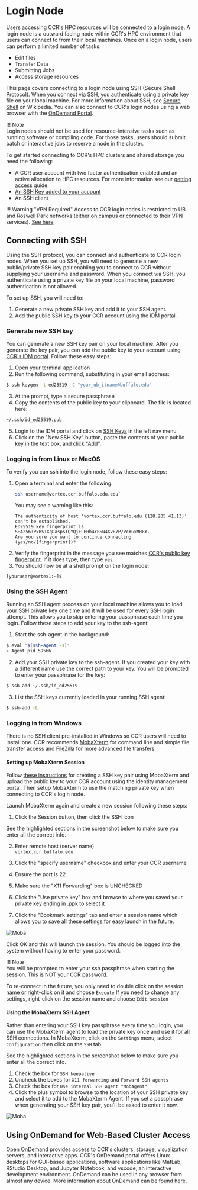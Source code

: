 # Login Node

Users accessing CCR's HPC resources will be connected to a login node. A login
node is a outward facing node within CCR's HPC environment that users can connect
to from their local machines. Once on a login node, users can perform a limited
number of tasks:

- Edit files
- Transfer Data
- Submitting Jobs
- Access storage resources

This page covers connecting to a login node using SSH (Secure Shell Protocol).
When you connect via SSH, you authenticate using a private key file on your
local machine. For more information about SSH, see [Secure Shell](https://en.wikipedia.org/wiki/Secure_Shell) 
on Wikipedia. You can also connect to CCR's login nodes using a web browser with the [OnDemand Portal](../portals/ood.md).

!!! Note  
    Login nodes should not be used for resource-intensive tasks such as running
    software or compiling code. For those tasks, users should submit batch or
    interactive jobs to reserve a node in the cluster.   


To get started connecting to CCR's HPC clusters and shared storage you need the
following:

- A CCR user account with two factor authentication enabled and an active
  allocation to HPC resources. For more information see our [getting access](../getting-access.md) guide. 
- [An SSH Key added to your account](#generate-new-ssh-key)
- An SSH client

!!! Warning "VPN Required" 
    Access to CCR login nodes is restricted to UB and Roswell Park networks
    (either on campus or connected to their VPN services). [See here](../getting-access.md#vpn-access)

## Connecting with SSH

Using the SSH protocol, you can connect and authenticate to CCR login nodes.
When you set up SSH, you will need to generate a new public/private SSH key
pair enabling you to connect to CCR without supplying your username and
password. When you connect via SSH, you authenticate using a private key file
on your local machine, password authentication is not allowed.

To set up SSH, you will need to:

1. Generate a new private SSH key and add it to your SSH agent.
2. Add the public SSH key to your CCR account using the IDM portal.

### Generate new SSH key

You can generate a new SSH key pair on your local machine. After you generate
the key pair, you can add the public key to your account using [CCR's IDM portal](https://idm.ccr.buffalo.edu/sshkey). 
Follow these easy steps:

1. Open your terminal application
2. Run the following command, substituting in your email address:
```bash
$ ssh-keygen -t ed25519 -C "your_ub_itname@buffalo.edu"
```
3. At the prompt, type a secure passphrase
4. Copy the contents of the public key to your clipboard. The file is located here: 
```bash
~/.ssh/id_ed25519.pub
```
5. Login to the IDM portal and click on [SSH Keys](https://idm.ccr.buffalo.edu/sshkey) in the left nav menu
6. Click on the "New SSH Key" button, paste the contents of your public key in the text box, and click "Add".

### Logging in from Linux or MacOS

To verify you can ssh into the login node, follow these easy steps:

1. Open a terminal and enter the following:
   ```bash
   ssh username@vortex.ccr.buffalo.edu.edu`
   ```
   You may see a warning like this:
   ```
   The authenticity of host 'vortex.ccr.buffalo.edu (128.205.41.13)' can't be established.
   ED25519 key fingerprint is SHA256:PxBS1XqDaspSTQYQj+LHHh4YBSN4XvB7P/VcYGxMR8Y.
   Are you sure you want to continue connecting (yes/no/[fingerprint])?
   ```
2. Verify the fingerprint in the message you see matches [CCR's public key fingerprint](../fingerprints.md). 
   If it does type, then type `yes`.
3. You should now be at a shell prompt on the login node:
```
[youruser@vortex1:~]$
```

### Using the SSH Agent  

Running an SSH agent process on your local machine allows you to load your SSH
private key one time and it will be used for every SSH login attempt.  This
allows you to skip entering your passphrase each time you login.  Follow these
steps to add your key to the ssh-agent:

1. Start the ssh-agent in the background:
```bash
$ eval "$(ssh-agent -s)"
> Agent pid 59566
```

2. Add your SSH private key to the ssh-agent. If you created your key with a
   different name use the correct path to your key. You will be prompted to
   enter your passphrase for the key:
```bash
$ ssh-add ~/.ssh/id_ed25519
```

3. List the SSH keys currently loaded in your running SSH agent:  
```bash
$ ssh-add -L
```

### Logging in from Windows

There is no SSH client pre-installed in Windows so CCR users will need to install one.  CCR recommends [MobaXterm](https://mobaxterm.mobatek.net/) for command line and
simple file transfer access and [FileZilla](https://filezilla-project.org/) for more advanced file transfers.   

#### Setting up MobaXterm Session  

Follow [these instructions](../portals/idm.md#special-ssh-key-info-for-windows-users) for creating a SSH key pair using MobaXterm and upload the public key to your CCR account using the identity management portal.  Then setup MobaXterm to use the matching private key when connecting to CCR's login node.  

Launch MobaXterm again and create a new session following these steps:  

1. Click the Session button, then click the SSH icon

See the highlighted sections in the screenshot below to make sure you enter all the correct info.

2. Enter remote host (server name)  
`vortex.ccr.buffalo.edu`

3. Click the "specify username" checkbox and enter your CCR username

4. Ensure the port is 22

5. Make sure the "X11 Forwarding" box is UNCHECKED  

6. Click the "Use private key" box and browse to where you saved your private key ending in .ppk to select it

7. Click the "Bookmark settings" tab and enter a session name which allows you to save all these settings for easy launch in the future.  

![Moba](../images/mobasession.PNG)

Click OK and this will launch the session.  You should be logged into the system without having to enter your password.  

!!! Note  
    You will be prompted to enter your ssh passphrase when starting the session. This is NOT your CCR password.  

To re-connect in the future, you only need to double click on the session name
or right-click on it and choose `Execute`  If you need to change any settings,
right-click on the session name and choose `Edit session`  

#### Using the MobaXterm SSH Agent  

Rather than entering your SSH key passphrase every time you login, you can use the MobaXterm agent to load the private key once and use it for all SSH connections.  In MobaXterm, click on the `Settings` menu, select `Configuration` then click on the `SSH` tab.  

See the highlighted sections in the screenshot below to make sure you enter all the correct info.

1. Check the box for `SSH keepalive`  
2. Uncheck the boxes for `X11 forwarding` and `Forward SSH agents`  
3. Check the box for `Use internal SSH agent "MobAgent"`  
4. Click the plus symbol to browse to the location of your SSH private key and
   select it to add to the MobaXterm Agent.  If you set a passphrase when
   generating your SSH key pair, you'll be asked to enter it now.  

![Moba](../images/mobaagent.PNG)

## Using OnDemand for Web-Based Cluster Access  

[Open OnDemand](https://ondemand.ccr.buffalo.edu) provides access to CCR's
clusters, storage, visualization servers, and interactive apps.  CCR's OnDemand
portal offers Linux desktops for GUI-based applications, software applications
like MatLab, RStudio Desktop, and Jupyter Notebook, and vscode, an interactive
development environment.  OnDemand can be used in any browser from almost any
device.  More information about OnDemand can be [found
here](../portals/ood.md).  

